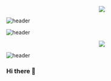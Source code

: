 <p align="center">
<img src="https://capsule-render.vercel.app/api?type=wave&color=BC99F1&height=320&section=header&text=Jinsook&fontSize=140&fontColor=000000&fontAlign=50&fontAlignY=40&animation=twinkling&desc=@wdahlia&descSize=24&descAlign=65&descAlignY=25&rotate=-5&stroke=F7F6F9" />
</p>

![header](https://capsule-render.vercel.app/api?text=Hello%World!&fontSize=20&rotate=-30)

![header](https://capsule-render.vercel.app/api?text=capsule_render&animation=fadeIn)

<p align="center">
<img src="https://capsule-render.vercel.app/api?section=footer&color=000000" />
</p>

![header](https://capsule-render.vercel.app/api?type=rect&height=200&text=Stroke%20Test&fontAlign=70&stroke=00FF00)

### Hi there 👋

<!--
**wdahlia/wdahlia** is a ✨ _special_ ✨ repository because its `README.md` (this file) appears on your GitHub profile.

Here are some ideas to get you started:

- 🔭 I’m currently working on ...
- 🌱 I’m currently learning ...
- 👯 I’m looking to collaborate on ...
- 🤔 I’m looking for help with ...
- 💬 Ask me about ...
- 📫 How to reach me: ...
- 😄 Pronouns: ...
- ⚡ Fun fact: ...
-->
